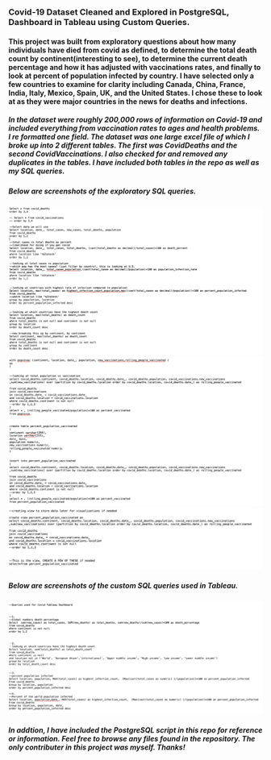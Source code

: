 ### Covid-19 Dataset Cleaned and Explored in PostgreSQL, Dashboard in Tableau using Custom Queries.
#### This project was built from exploratory questions about how many individuals have died from covid as defined, to determine the total death count by continent(interesting to see), to determine the current death percentage and how it has adjusted with vaccinations rates, and finally to look at percent of population infected by country.  I have selected only a few countries to examine for clarity including Canada, China, France, India, Italy, Mexico, Spain, UK, and the United States.  I chose these to look at as they were major countries in the news for deaths and infections.


##### In the dataset were roughly 200,000 rows of information on Covid-19 and included everything from vaccination rates to ages and health problems.  I re formatted one field.  The dataset was one large excel file of which I broke up into 2 different tables.  The first was CovidDeaths and the second CovidVaccinations. I also checked for and removed any duplicates in the tables.  I have included both tables in the repo as well as my SQL queries.  


##### Below are screenshots of the exploratory SQL queries. 


![ScreenShot](https://github.com/ignizioj/Covid19DataExploration-PostgreSQL/blob/main/Exploration%20.png)
![ScreenShot](https://github.com/ignizioj/Covid19DataExploration-PostgreSQL/blob/main/Exploration2.png)
![ScreenShot](https://github.com/ignizioj/Covid19DataExploration-PostgreSQL/blob/main/Exploration3.png)

##### Below are screenshots of the custom SQL queries used in Tableau. 

![ScreenShot](https://github.com/ignizioj/Covid19DataExploration-PostgreSQL/blob/main/TableauQueries.png)

##### In addtion, I have included the PostgreSQL script in this repo for reference or information. Feel free to browse any files found in the repository.  The only contributer in this project was myself.  Thanks!
